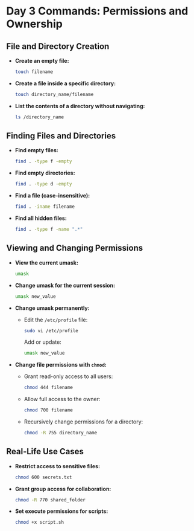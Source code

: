 # Day 3 Commands: Permissions and Ownership

## File and Directory Creation
- **Create an empty file:**
  ```bash
  touch filename
  ```

- **Create a file inside a specific directory:**
  ```bash
  touch directory_name/filename
  ```

- **List the contents of a directory without navigating:**
  ```bash
  ls /directory_name
  ```

## Finding Files and Directories
- **Find empty files:**
  ```bash
  find . -type f -empty
  ```

- **Find empty directories:**
  ```bash
  find . -type d -empty
  ```

- **Find a file (case-insensitive):**
  ```bash
  find . -iname filename
  ```

- **Find all hidden files:**
  ```bash
  find . -type f -name ".*"
  ```

## Viewing and Changing Permissions
- **View the current umask:**
  ```bash
  umask
  ```

- **Change umask for the current session:**
  ```bash
  umask new_value
  ```

- **Change umask permanently:**
  - Edit the `/etc/profile` file:
    ```bash
    sudo vi /etc/profile
    ```
    Add or update:
    ```bash
    umask new_value
    ```

- **Change file permissions with `chmod`:**
  - Grant read-only access to all users:
    ```bash
    chmod 444 filename
    ```

  - Allow full access to the owner:
    ```bash
    chmod 700 filename
    ```

  - Recursively change permissions for a directory:
    ```bash
    chmod -R 755 directory_name
    ```

## Real-Life Use Cases
- **Restrict access to sensitive files:**
  ```bash
  chmod 600 secrets.txt
  ```

- **Grant group access for collaboration:**
  ```bash
  chmod -R 770 shared_folder
  ```

- **Set execute permissions for scripts:**
  ```bash
  chmod +x script.sh
  ```